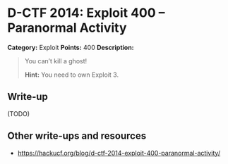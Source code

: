 # D-CTF 2014: Exploit 400 – Paranormal Activity

**Category:** Exploit
**Points:** 400
**Description:**

> You can’t kill a ghost!
>
> **Hint:** You need to own Exploit 3.

## Write-up

(TODO)

## Other write-ups and resources

* <https://hackucf.org/blog/d-ctf-2014-exploit-400-paranormal-activity/>
